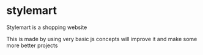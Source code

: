 # stylemart
Stylemart is a shopping website 

This is made by using very basic js concepts will improve it and make some more better projects
